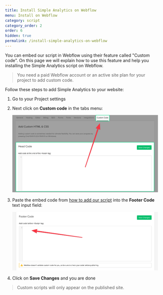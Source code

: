 ```yaml
---
title: Install Simple Analytics on Webflow
menu: Install on Webflow
category: script
category_order: 2
order: 6
hidden: true
permalink: /install-simple-analytics-on-webflow
---
```


You can embed our script in Webflow using their feature called "Custom code". On this page we will explain how to use this feature and help you installing the Simple Analytics script on Webflow.

> You need a paid Webflow account or an active site plan for your project to add custom code.

Follow these steps to add Simple Analytics to your website:

1. Go to your Project settings
1. Next click on **Custom code** in the tabs menu:

   ![](/images/webflow-head-code.png)

1. Paste the embed code from [how to add our script](/script) into the **Footer Code** text input field:

   ![](/images/webflow-footer-code.png)

1. Click on **Save Changes** and you are done

> Custom scripts will only appear on the published site.
